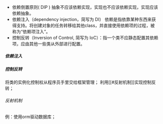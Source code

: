 -   依赖倒置原则( DIP )
	抽象不应该依赖实现，实现也不应该依赖实现，实现应该依赖抽象。
-   依赖注入（dependency injection，简写为 DI）
	 依赖是指依靠某种东西来获得支持。将创建对象的任务转移给其他class，并直接使用依赖项的过程，被称为“依赖项注入”。
-   控制反转（Inversion of Control, 简写为 IoC）：指一个类不应静态配置其依赖项，应由其他一些类从外部进行配置。

##### 依赖注入


##### 控制反转
将类的实例化控制权从程序员手里交给框架管理；
利用[[#反射机制]]实现控制反转；







###### 反射机制

例：使用orm驱动数据库；